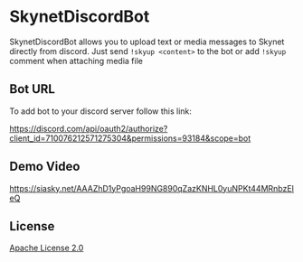 # SkynetDiscordBot

SkynetDiscordBot allows you to upload text or media messages to Skynet directly from discord. Just send `!skyup <content>` to the bot or add `!skyup` comment when attaching media file

## Bot URL
To add bot to your discord server follow this link:

https://discord.com/api/oauth2/authorize?client_id=710076212571275304&permissions=93184&scope=bot

## Demo Video
https://siasky.net/AAAZhD1yPgoaH99NG890qZazKNHL0yuNPKt44MRnbzEIeQ

## License
[Apache License 2.0](https://github.com/latenthero/skynet-bot/blob/master/LICENSE)
